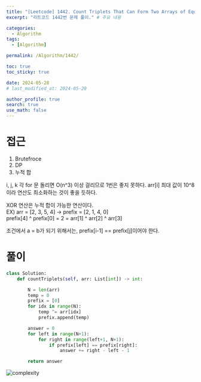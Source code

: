 ```yaml
---
title: "[Leetcode] 1442. Count Triplets That Can Form Two Arrays of Equal XOR - 파이썬, 누적합"
excerpt: "리트코드 1442번 문제 풀이." # 주요 내용

categories:
  - Algorithm
tags:
  - [Algorithm]

permalink: /Algorithm/1442/

toc: true
toc_sticky: true

date: 2024-05-28
# last_modified_at: 2024-05-20

author_profile: true
search: true
use_math: false
---
```


# 접근

1. Brutefroce
2. DP
3. 누적 합

i, j, k 각 for 문 돌리면 O(n^3) 이상 걸리므로 1번은 좋지 못하다.
arr[i] 최대 값이 10^8이라 연산도 최소화하는 것이 좋을 듯하다.

XOR 연산은 누적 합이 가능한 연산이다.   
EX) arr = [2, 3, 5, 4] -> prefix = [2, 1, 4, 0]    
prefix[4] ^ prefix[0] = 2 = arr[1] ^ arr[2] ^ arr[3]

조건에서 a = b가 되기 위해서는, prefix[i-1] == prefix[j]이어야 한다.

# 풀이

```python
class Solution:
    def countTriplets(self, arr: List[int]) -> int:

        N = len(arr)
        temp = 0
        prefix = [0]
        for idx in range(N):
            temp ^= arr[idx]
            prefix.append(temp)

        answer = 0
        for left in range(N+1):
            for right in range(left+1, N+1):
                if prefix[left] == prefix[right]:
                    answer += right - left - 1

        return answer

```
![complexity]({{site.url}}/assets/images/posts_img/2024-05-28-1/image.png)